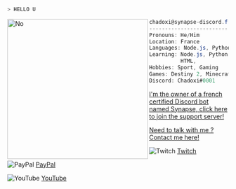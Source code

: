 ```zsh
> HELLO U
```

<img align="left" src="https://cdn.discordapp.com/attachments/681422909050322964/926203140494204928/3svw12.jpg" alt="No" width="320" /> 

```csharp
chadoxi@synapse-discord.fr
-------------------------
Pronouns: He/Him
Location: France
Languages: Node.js, Python
Learning: Node.js, Python, Flutter,
          HTML,
Hobbies: Sport, Gaming
Games: Destiny 2, Minecraft, Sea Of Thieves 
Discord: Chadoxi#0001
```

[I'm the owner of a french certified Discord bot named Synapse, click here to join the support server!](https://discord.gg/a5B3Z6U6r3)

[Need to talk with me ? Contact me here!](mailto:chadoxi@synapse-discord.fr)

![Twitch](https://img.shields.io/badge/Twitch-9347FF?style=for-the-badge&logo=twitch&logoColor=white) [Twitch](https://twitch.tv/Chadoxi)

![PayPal](https://img.shields.io/badge/PayPal-00457C?style=for-the-badge&logo=paypal&logoColor=white) [PayPal](https://paypal.me/synapsefr)

![YouTube](https://img.shields.io/badge/Chadoxi-%23FF0000.svg?style=for-the-badge&logo=YouTube&logoColor=white) [YouTube](https://youtube.com/c/chadoxisupreme)
